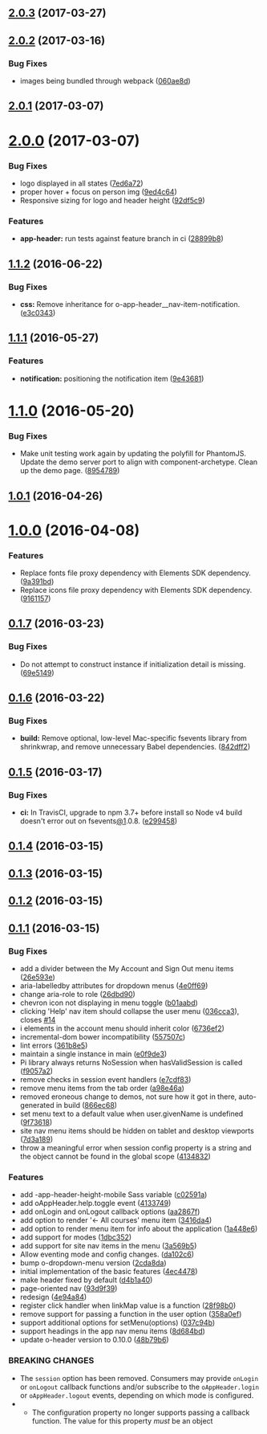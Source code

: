 <a name="2.0.3"></a>
## [2.0.3](https://github.com/Pearson-Higher-Ed/app-header/compare/v2.0.2...v2.0.3) (2017-03-27)



<a name="2.0.2"></a>
## [2.0.2](https://github.com/Pearson-Higher-Ed/app-header/compare/v2.0.1...v2.0.2) (2017-03-16)


### Bug Fixes

* images being bundled through webpack ([060ae8d](https://github.com/Pearson-Higher-Ed/app-header/commit/060ae8d))



<a name="2.0.1"></a>
## [2.0.1](https://github.com/Pearson-Higher-Ed/app-header/compare/v2.0.0...v2.0.1) (2017-03-07)



<a name="2.0.0"></a>
# [2.0.0](https://github.com/Pearson-Higher-Ed/app-header/compare/v1.1.2...v2.0.0) (2017-03-07)


### Bug Fixes

* logo displayed in all states ([7ed6a72](https://github.com/Pearson-Higher-Ed/app-header/commit/7ed6a72))
* proper hover + focus on person img ([9ed4c64](https://github.com/Pearson-Higher-Ed/app-header/commit/9ed4c64))
* Responsive sizing for logo and header height ([92df5c9](https://github.com/Pearson-Higher-Ed/app-header/commit/92df5c9))


### Features

* **app-header:** run tests against feature branch in ci ([28899b8](https://github.com/Pearson-Higher-Ed/app-header/commit/28899b8))



<a name="1.1.2"></a>
## [1.1.2](https://github.com/Pearson-Higher-Ed/app-header/compare/v1.1.1...v1.1.2) (2016-06-22)


### Bug Fixes

* **css:** Remove inheritance for o-app-header__nav-item-notification. ([e3c0343](https://github.com/Pearson-Higher-Ed/app-header/commit/e3c0343))



<a name="1.1.1"></a>
## [1.1.1](https://github.com/Pearson-Higher-Ed/app-header/compare/v1.1.0...v1.1.1) (2016-05-27)


### Features

* **notification:** positioning the notification item ([9e43681](https://github.com/Pearson-Higher-Ed/app-header/commit/9e43681))



<a name="1.1.0"></a>
# [1.1.0](https://github.com/Pearson-Higher-Ed/app-header/compare/v1.0.1...v1.1.0) (2016-05-20)


### Bug Fixes

* Make unit testing work again by updating the polyfill for PhantomJS. Update the demo server port to align with component-archetype. Clean up the demo page. ([8954789](https://github.com/Pearson-Higher-Ed/app-header/commit/8954789))



<a name="1.0.1"></a>
## [1.0.1](https://github.com/Pearson-Higher-Ed/app-header/compare/v1.0.0...v1.0.1) (2016-04-26)



<a name="1.0.0"></a>
# [1.0.0](https://github.com/Pearson-Higher-Ed/app-header/compare/v0.1.7...v1.0.0) (2016-04-08)


### Features

* Replace fonts file proxy dependency with Elements SDK dependency. ([9a391bd](https://github.com/Pearson-Higher-Ed/app-header/commit/9a391bd))
* Replace icons file proxy dependency with Elements SDK dependency. ([9161157](https://github.com/Pearson-Higher-Ed/app-header/commit/9161157))



<a name="0.1.7"></a>
## [0.1.7](https://github.com/Pearson-Higher-Ed/app-header/compare/v0.1.6...v0.1.7) (2016-03-23)


### Bug Fixes

* Do not attempt to construct instance if initialization detail is missing. ([69e5149](https://github.com/Pearson-Higher-Ed/app-header/commit/69e5149))



<a name="0.1.6"></a>
## [0.1.6](https://github.com/Pearson-Higher-Ed/app-header/compare/v0.1.5...v0.1.6) (2016-03-22)


### Bug Fixes

* **build:** Remove optional, low-level Mac-specific fsevents library from shrinkwrap, and remove unnecessary Babel dependencies. ([842dff2](https://github.com/Pearson-Higher-Ed/app-header/commit/842dff2))



<a name="0.1.5"></a>
## [0.1.5](https://github.com/Pearson-Higher-Ed/app-header/compare/v0.1.4...v0.1.5) (2016-03-17)


### Bug Fixes

* **ci:** In TravisCI, upgrade to npm 3.7+ before install so Node v4 build doesn't error out on fsevents[@1](https://github.com/1).0.8. ([e299458](https://github.com/Pearson-Higher-Ed/app-header/commit/e299458))



<a name="0.1.4"></a>
## [0.1.4](https://github.com/Pearson-Higher-Ed/app-header/compare/v0.1.3...v0.1.4) (2016-03-15)



<a name="0.1.3"></a>
## [0.1.3](https://github.com/Pearson-Higher-Ed/app-header/compare/v0.1.2...v0.1.3) (2016-03-15)



<a name="0.1.2"></a>
## [0.1.2](https://github.com/Pearson-Higher-Ed/app-header/compare/v0.1.1...v0.1.2) (2016-03-15)



<a name="0.1.1"></a>
## [0.1.1](https://github.com/Pearson-Higher-Ed/app-header/compare/4ec4478...v0.1.1) (2016-03-15)


### Bug Fixes

* add a divider between the My Account and Sign Out menu items ([26e593e](https://github.com/Pearson-Higher-Ed/app-header/commit/26e593e))
* aria-labelledby attributes for dropdown menus ([4e0ff69](https://github.com/Pearson-Higher-Ed/app-header/commit/4e0ff69))
* change aria-role to role ([26dbd90](https://github.com/Pearson-Higher-Ed/app-header/commit/26dbd90))
* chevron icon not displaying in menu toggle ([b01aabd](https://github.com/Pearson-Higher-Ed/app-header/commit/b01aabd))
* clicking 'Help' nav item should collapse the user menu ([036cca3](https://github.com/Pearson-Higher-Ed/app-header/commit/036cca3)), closes [#14](https://github.com/Pearson-Higher-Ed/app-header/issues/14)
* i elements in the account menu should inherit color ([6736ef2](https://github.com/Pearson-Higher-Ed/app-header/commit/6736ef2))
* incremental-dom bower incompatibility ([557507c](https://github.com/Pearson-Higher-Ed/app-header/commit/557507c))
* lint errors ([361b8e5](https://github.com/Pearson-Higher-Ed/app-header/commit/361b8e5))
* maintain a single instance in main ([e0f9de3](https://github.com/Pearson-Higher-Ed/app-header/commit/e0f9de3))
* Pi library always returns NoSession when hasValidSession is called ([f9057a2](https://github.com/Pearson-Higher-Ed/app-header/commit/f9057a2))
* remove checks in session event handlers ([e7cdf83](https://github.com/Pearson-Higher-Ed/app-header/commit/e7cdf83))
* remove menu items from the tab order ([a98e46a](https://github.com/Pearson-Higher-Ed/app-header/commit/a98e46a))
* removed eroneous change to demos, not sure how it got in there, auto-generated in build ([866ec68](https://github.com/Pearson-Higher-Ed/app-header/commit/866ec68))
* set menu text to a default value when user.givenName is undefined ([9f73618](https://github.com/Pearson-Higher-Ed/app-header/commit/9f73618))
* site nav menu items should be hidden on tablet and desktop viewports ([7d3a189](https://github.com/Pearson-Higher-Ed/app-header/commit/7d3a189))
* throw a meaningful error when session config property is a string and the object cannot be found in the global scope ([4134832](https://github.com/Pearson-Higher-Ed/app-header/commit/4134832))


### Features

* add -app-header-height-mobile Sass variable ([c02591a](https://github.com/Pearson-Higher-Ed/app-header/commit/c02591a))
* add oAppHeader.help.toggle event ([4133749](https://github.com/Pearson-Higher-Ed/app-header/commit/4133749))
* add onLogin and onLogout callback options ([aa2867f](https://github.com/Pearson-Higher-Ed/app-header/commit/aa2867f))
* add option to render '← All courses' menu item ([3416da4](https://github.com/Pearson-Higher-Ed/app-header/commit/3416da4))
* add option to render menu item for info about the application ([1a448e6](https://github.com/Pearson-Higher-Ed/app-header/commit/1a448e6))
* add support for modes ([1dbc352](https://github.com/Pearson-Higher-Ed/app-header/commit/1dbc352))
* add support for site nav items in the menu ([3a569b5](https://github.com/Pearson-Higher-Ed/app-header/commit/3a569b5))
* Allow eventing mode and config changes. ([da102c6](https://github.com/Pearson-Higher-Ed/app-header/commit/da102c6))
* bump o-dropdown-menu version ([2cda8da](https://github.com/Pearson-Higher-Ed/app-header/commit/2cda8da))
* initial implementation of the basic features ([4ec4478](https://github.com/Pearson-Higher-Ed/app-header/commit/4ec4478))
* make header fixed by default ([d4b1a40](https://github.com/Pearson-Higher-Ed/app-header/commit/d4b1a40))
* page-oriented nav ([93d9f39](https://github.com/Pearson-Higher-Ed/app-header/commit/93d9f39))
* redesign ([4e94a84](https://github.com/Pearson-Higher-Ed/app-header/commit/4e94a84))
* register click handler when linkMap value is a function ([28f98b0](https://github.com/Pearson-Higher-Ed/app-header/commit/28f98b0))
* remove support for passing a function in the user option ([358a0ef](https://github.com/Pearson-Higher-Ed/app-header/commit/358a0ef))
* support additional options for setMenu(options) ([037c94b](https://github.com/Pearson-Higher-Ed/app-header/commit/037c94b))
* support headings in the app nav menu items ([8d684bd](https://github.com/Pearson-Higher-Ed/app-header/commit/8d684bd))
* update o-header version to 0.10.0 ([48b79b6](https://github.com/Pearson-Higher-Ed/app-header/commit/48b79b6))


### BREAKING CHANGES

* The `session` option has been removed. Consumers may
provide `onLogin` or `onLogout` callback functions and/or subscribe to the
`oAppHeader.login` or `oAppHeader.logout` events, depending on which
mode is configured.
* - The  configuration property no longer supports passing a callback function. The value for this property *must* be an object



